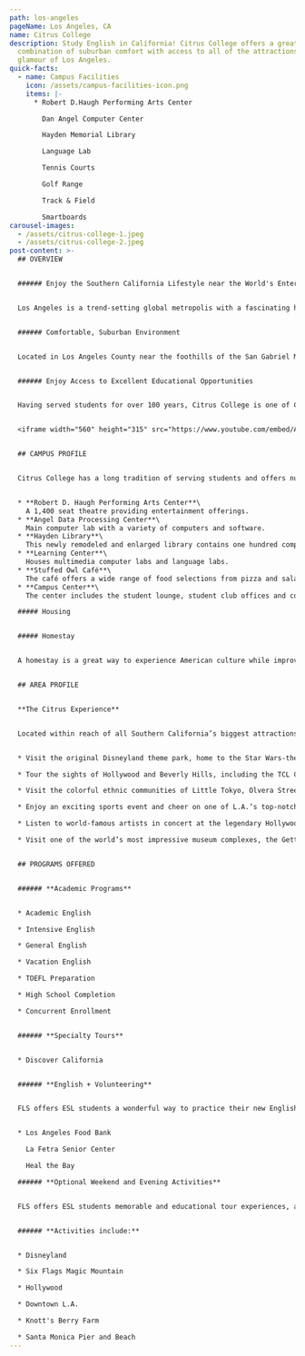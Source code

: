 ```yaml
---
path: los-angeles
pageName: Los Angeles, CA
name: Citrus College
description: Study English in California! Citrus College offers a great
  combination of suburban comfort with access to all of the attractions and
  glamour of Los Angeles.
quick-facts:
  - name: Campus Facilities
    icon: /assets/campus-facilities-icon.png
    items: |-
      * Robert D.Haugh Performing Arts Center

        Dan Angel Computer Center

        Hayden Memorial Library

        Language Lab

        Tennis Courts

        Golf Range

        Track & Field

        Smartboards
carousel-images:
  - /assets/citrus-college-1.jpeg
  - /assets/citrus-college-2.jpeg
post-content: >-
  ## OVERVIEW


  ###### Enjoy the Southern California Lifestyle near the World's Entertainment Capital


  Los Angeles is a trend-setting global metropolis with a fascinating history and rich cultural heritage. The "City of Angels" is home to picture-perfect beaches and 75 miles of sunny coastline. Regarded as the entertainment capital of the world, Los Angeles is home to legendary Hollywood movie studios, responsible for the most popular movies in the world. L.A. also boasts a thriving theater, music and gallery scene. Celebrities can often be seen shopping the streets of Beverly Hills, including the world-famous Rodeo Drive.


  ###### Comfortable, Suburban Environment


  Located in Los Angeles County near the foothills of the San Gabriel Mountains, Citrus College offers a combination of suburban comfort along with access to all of L.A.'s attractions. The city of Glendora, known as the "Pride of the Foothills", offers a safe environment and the Glendora Village with dozens of shops, restaurants and cafes.


  ###### Enjoy Access to Excellent Educational Opportunities


  Having served students for over 100 years, Citrus College is one of California's first colleges and continues to expand its educational mission. Citrus offers an ideal place for students to begin exploring all the many educational and cultural opportunities that California has to offer. Students may transfer to prestigious institutions such as UCLA and UC Irvine.


  <iframe width="560" height="315" src="https://www.youtube.com/embed/A6k8tgbVzoo" frameborder="0" allow="accelerometer; autoplay; encrypted-media; gyroscope; picture-in-picture" allowfullscreen></iframe>


  ## CAMPUS PROFILE


  Citrus College has a long tradition of serving students and offers numerous university-level courses for the first two years of a bachelor’s degree. Students enjoy an active schedule of campus events, including a full range of athletic activities, performing arts and student fairs. Campus highlights include the Olympic-size swimming pool, the golf driving range and the state-of-the-art recording studio.


  * **Robert D. Haugh Performing Arts Center**\
    A 1,400 seat theatre providing entertainment offerings.
  * **Angel Data Processing Center**\
    Main computer lab with a variety of computers and software.
  * **Hayden Library**\
    This newly remodeled and enlarged library contains one hundred computer stations.
  * **Learning Center**\
    Houses multimedia computer labs and language labs.
  * **Stuffed Owl Café**\
    The café offers a wide range of food selections from pizza and salads to burritos, tacos, sandwiches and an entrée of the day.
  * **Campus Center**\
    The center includes the student lounge, student club offices and conference rooms.

  ##### Housing


  ##### Homestay


  A homestay is a great way to experience American culture while improving your English ability! All of our centers offer homestay accommodation with American families individually selected by FLS. With your host family you'll learn about American daily life, practice English on a regular basis and participate in many aspects of American culture that visitors often don't get to see. (Twin and Single options available).


  ## AREA PROFILE


  **The Citrus Experience**


  Located within reach of all Southern California’s biggest attractions, Glendora is a convenient starting point for a range of adventures that can take you from the beaches of Malibu to the ski slopes of Big Bear Resort.


  * Visit the original Disneyland theme park, home to the Star Wars-themed Galaxy's Edge.

  * Tour the sights of Hollywood and Beverly Hills, including the TCL Chinese Theater and the chic boutiques on Rodeo Drive.

  * Visit the colorful ethnic communities of Little Tokyo, Olvera Street, Koreatown and Chinatown.

  * Enjoy an exciting sports event and cheer on one of L.A.’s top-notch professional teams, including the Dodgers, the Angels, the Lakers, or the Clippers.

  * Listen to world-famous artists in concert at the legendary Hollywood Bowl or at Disney Hall, an architectural landmark.

  * Visit one of the world’s most impressive museum complexes, the Getty Center, offering great views of the city and art from the Renaissance to contemporary times.


  ## PROGRAMS OFFERED


  ###### **Academic Programs**


  * Academic English

  * Intensive English

  * General English

  * Vacation English

  * TOEFL Preparation

  * High School Completion

  * Concurrent Enrollment


  ###### **Specialty Tours**


  * Discover California


  ###### **English + Volunteering**


  FLS offers ESL students a wonderful way to practice their new English skills while immersing themselves in American society by volunteering at local charities and community service centers. Join other FLS students as they perfect their conversational English while helping others! Here are some of the opportunities you will enjoy at FLS Citrus College:


  * Los Angeles Food Bank

    La Fetra Senior Center

    Heal the Bay

  ###### **Optional Weekend and Evening Activities**


  FLS offers ESL students memorable and educational tour experiences, and opportunities to visit the best attractions of the United States. Students will have many opportunities to take part in excursions with the full supervision of our trained FLS staff.


  ###### **Activities include:**


  * Disneyland

  * Six Flags Magic Mountain

  * Hollywood

  * Downtown L.A.

  * Knott's Berry Farm

  * Santa Monica Pier and Beach
---
```

